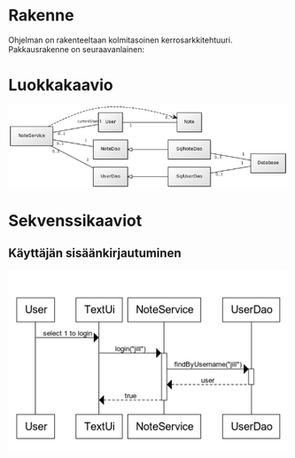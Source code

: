 # Rakenne

Ohjelman on rakenteeltaan kolmitasoinen kerrosarkkitehtuuri. Pakkausrakenne on seuraavanlainen:





# Luokkakaavio


![class diagram](https://raw.githubusercontent.com/tsalohei/bike-tracker/master/dokumentaatio/kuvat/class-diagram.png "Class diagram")


# Sekvenssikaaviot

## Käyttäjän sisäänkirjautuminen

![sequence diagram](https://raw.githubusercontent.com/tsalohei/bike-tracker/master/dokumentaatio/kuvat/sequenceDiagramUserLogsIn.png "Sequence diagram")
